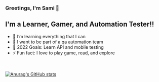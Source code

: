 ### Greetings, I'm Sami 👋 

## I'm a Learner, Gamer, and Automation Tester!!

- 🌱 I’m learning everything that I can
- 👯 I want to be part of a qa automation team
- 🥅 2022 Goals: Learn API and mobile testing
- ⚡ Fun fact: I love to play game, read, and explore


<br />

[![Anurag's GitHub stats](https://github-readme-stats.vercel.app/api?username=sami827&show_icons=true&theme=dark&hide=prs)](https://github.com/anuraghazra/github-readme-stats)
